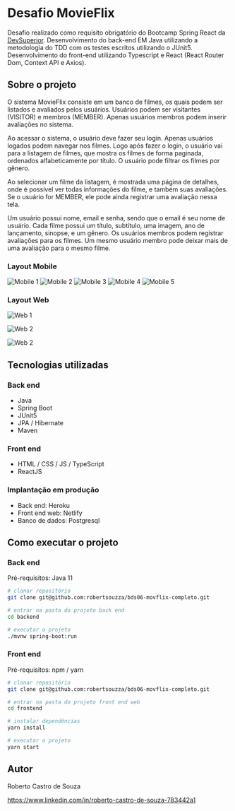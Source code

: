 # Desafio MovieFlix
Desafio realizado como requisito obrigatório do Bootcamp Spring React da [DevSuperior](https://devsuperior.com.br). Desenvolvimento do back-end EM Java utilizando a metodologia do TDD com os testes escritos utilizando o JUnit5. Desenvolvimento do front-end utilizando Typescript e React (React Router Dom, Context API e Axios).

## Sobre o projeto
O sistema MovieFlix consiste em um banco de filmes, os quais podem ser listados e avaliados pelos usuários. Usuários podem ser visitantes (VISITOR) e membros (MEMBER). Apenas usuários membros podem inserir avaliações no sistema.

Ao acessar o sistema, o usuário deve fazer seu login. Apenas usuários logados podem navegar nos filmes. Logo após fazer o login, o usuário vai para a listagem de filmes, que mostra os filmes de forma paginada, ordenados alfabeticamente por título. O usuário pode filtrar os filmes por gênero.

Ao selecionar um filme da listagem, é mostrada uma página de detalhes, onde é possível ver todas informações do filme, e também suas avaliações. Se o usuário for MEMBER, ele pode ainda registrar uma avaliação nessa tela.

Um usuário possui nome, email e senha, sendo que o email é seu nome de usuário. Cada filme possui um título, subtítulo, uma imagem, ano de lançamento, sinopse, e um gênero. Os usuários membros podem registrar avaliações para os filmes. Um mesmo usuário membro pode deixar mais de uma avaliação para o mesmo filme.

### Layout Mobile
![Mobile 1](https://github.com/robertsouzza/bds06-movflix-completo/blob/main/imagens/mobile/tela-login.jpg)
![Mobile 2](https://github.com/robertsouzza/bds06-movflix-completo/blob/main/imagens/mobile/filmes-01.jpg)
![Mobile 3](https://github.com/robertsouzza/bds06-movflix-completo/blob/main/imagens/mobile/filmes-02.jpg)
![Mobile 4](https://github.com/robertsouzza/bds06-movflix-completo/blob/main/imagens/mobile/descricao-filme.jpg)
![Mobile 5](https://github.com/robertsouzza/bds06-movflix-completo/blob/main/imagens/mobile/avaliacao-filme.jpg)

### Layout Web
![Web 1](https://github.com/robertsouzza/bds06-movflix-completo/blob/main/imagens/web/tela-login.jpg)

![Web 2](https://github.com/robertsouzza/bds06-movflix-completo/blob/main/imagens/web/tela-filmes.jpg)

![Web 2](https://github.com/robertsouzza/bds06-movflix-completo/blob/main/imagens/web/descriça--avaliacao-filmes.jpg)

## Tecnologias utilizadas
### Back end
- Java
- Spring Boot
- JUnit5
- JPA / Hibernate
- Maven
### Front end
- HTML / CSS / JS / TypeScript
- ReactJS

### Implantação em produção
- Back end: Heroku
- Front end web: Netlify
- Banco de dados: Postgresql

## Como executar o projeto

### Back end
Pré-requisitos: Java 11

```bash
# clonar repositório
git clone git@github.com:robertsouzza/bds06-movflix-completo.git

# entrar na pasta do projeto back end
cd backend

# executar o projeto
./mvnw spring-boot:run
```

### Front end 
Pré-requisitos: npm / yarn

```bash
# clonar repositório
git clone git@github.com:robertsouzza/bds06-movflix-completo.git

# entrar na pasta do projeto front end web
cd frontend

# instalar dependências
yarn install

# executar o projeto
yarn start
```

## Autor

Roberto Castro de Souza

https://www.linkedin.com/in/roberto-castro-de-souza-783442a1

